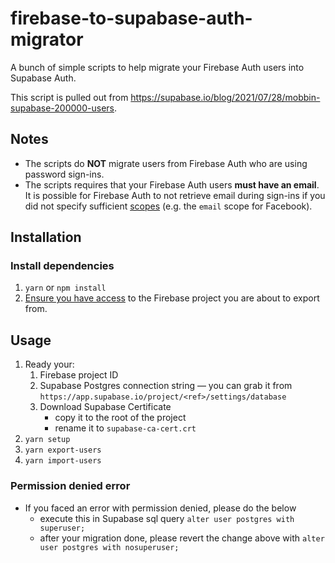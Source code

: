 # firebase-to-supabase-auth-migrator

A bunch of simple scripts to help migrate your Firebase Auth users into Supabase Auth.

This script is pulled out from https://supabase.io/blog/2021/07/28/mobbin-supabase-200000-users.

## Notes

- The scripts do **NOT** migrate users from Firebase Auth who are using password sign-ins.
- The scripts requires that your Firebase Auth users **must have an email**. It is possible for Firebase Auth to not retrieve email during sign-ins if you did not specify sufficient [scopes](https://firebase.google.com/docs/auth/web/google-signin) (e.g. the `email` scope for Facebook).

## Installation

### Install dependencies

1. `yarn` or `npm install`
2. [Ensure you have access](https://firebase.google.com/docs/cli#sign-in-test-cli) to the Firebase project you are about to export from.

## Usage

1. Ready your:
   1. Firebase project ID
   2. Supabase Postgres connection string — you can grab it from `https://app.supabase.io/project/<ref>/settings/database`
   3. Download Supabase Certificate
      - copy it to the root of the project
      - rename it to `supabase-ca-cert.crt`
1. `yarn setup`
1. `yarn export-users`
1. `yarn import-users`


### Permission denied error
- If you faced an error with permission denied, please do the below
   - execute this in Supabase sql query `alter user postgres with superuser;`
   - after your migration done, please revert the change above with `alter user postgres with nosuperuser;`

